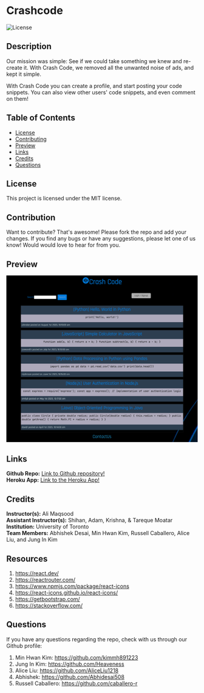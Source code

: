 # Crashcode

![License](https://img.shields.io/badge/license-MIT-brightgreen.svg)

## Description
Our mission was simple: See if we could take something we knew and re-create it. With Crash Code, we removed all the unwanted noise of ads, and kept it simple.

With Crash Code you can create a profile, and start posting your code snippets. You can also view other users' code snippets, and even comment on them!

## Table of Contents
- [License](#license)
- [Contributing](#contribution)
- [Preview](#previews)
- [Links](#links)
- [Credits](#credits)
- [Questions](#questions)
   
## License
This project is licensed under the MIT license.
  
## Contribution
Want to contribute? That's awesome! Please fork the repo and add your changes. If you find any bugs or have any suggestions, please let one of us know! Would would love to hear for from you. 
  
## Preview
![Preview of Demo](./client/public/preview.png)

## Links
**Github Repo:** [Link to Github repository!](https://github.com/kimmh891223/crashcode) <br>
**Heroku App:** [Link to the Heroku App!](https://crashcode-075d0f3975bd.herokuapp.com/) <br>

## Credits
**Instructor(s):** Ali Maqsood <br>
**Assistant Instructor(s):** Shihan, Adam, Krishna, & Tareque Moatar <br>
**Institution:** University of Toronto <br>
**Team Members:** Abhishek Desai, Min Hwan Kim, Russell Caballero, Alice Liu, and Jung In Kim<br>

## Resources
1. https://react.dev/
2. https://reactrouter.com/
3. https://www.npmjs.com/package/react-icons
4. https://react-icons.github.io/react-icons/ 
5. https://getbootstrap.com/
6. https://stackoverflow.com/ 

## Questions
If you have any questions regarding the repo, check with us through our Github profile:
1. Min Hwan Kim: https://github.com/kimmh891223
2. Jung In Kim: https://github.com/Heaveness
3. Alice Liu: https://github.com/AliceLiu1218
4. Abhishek: https://github.com/Abhidesai508
5. Russell Caballero: https://github.com/caballero-r